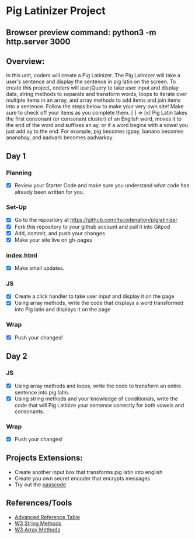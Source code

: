 # Pig Latinizer Project
## Browser preview command: python3 -m http.server 3000

## Overview:
In this unit, coders will create a Pig Latinizer. The Pig Latinizer will take a user's sentence and display the sentence in pig latin on the screen. To create this project, coders will use jQuery to take user input and display data,  string methods to separate and transform words,  loops to iterate over multiple items in an array, and array methods to add items and join items into a sentence. Follow the steps below to make your very own site! Make sure to check off your items as you complete them. [ ] => [x]
Pig Latin takes the first consonant (or consonant cluster) of an English word, moves it to the end of the word and suffixes an ay, or if a word begins with a vowel you just add ay to the end. For example, pig becomes igpay, banana becomes ananabay, and aadvark becomes aadvarkay.
## Day 1
### Planning
- [x] Review your Starter Code and make sure you understand what code has already been written for you.
### Set-Up
- [x] Go to the repository at https://github.com/itscodenation/piglatinizer
- [x] Fork this repository to your github account and pull it into Gitpod
- [x] Add, commit, and push your changes
- [x] Make your site live on gh-pages
### index.html
- [x] Make small updates.
### JS
- [x] Create a click handler to take user input and display it on the page
- [x] Using array methods, write the code that displays a word transformed into Pig latin and displays it on the page
### Wrap
- [x] Push your changes!

## Day 2
### JS
- [x] Using array methods and loops, write the code to transform an entire sentence into pig latin.
- [x] Using string methods and your knowledge of conditionals, write the code that will Pig Latinize your sentence correctly for both vowels and consonants.
### Wrap
- [x] Push your changes!


## Projects Extensions:
* Create another input box that transforms pig latin into english
* Create you own secret encoder that encrypts messages
* Try out the [passcode](https://jsbin.com/tawogirebo/edit?html,js,output)

## References/Tools
* [Advanced Reference Table]()
* [W3 String Methods](https://www.w3schools.com/js/js_string_methods.asp)
* [W3 Array Methods](https://www.w3schools.com/js/js_array_methods.asp)
